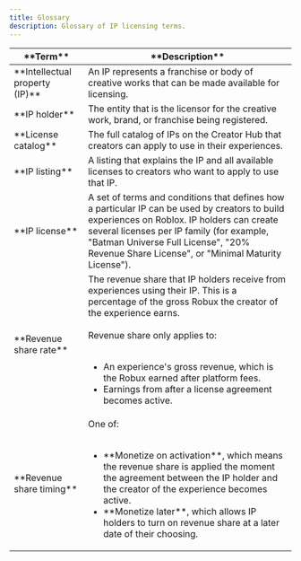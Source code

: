 ```yaml
---
title: Glossary
description: Glossary of IP licensing terms.
---
```


<table>
<thead>
  <tr>
    <th>**Term**</th>
    <th>**Description**</th>
  </tr>
</thead>
<tbody>
  <tr>
    <td>**Intellectual property (IP)**</td>
    <td>An IP represents a franchise or body of creative works that can be made available for licensing.</td>
  </tr>
  <tr>
    <td>**IP holder**</td>
    <td>The entity that is the licensor for the creative work, brand, or franchise being registered.</td>
  </tr>
  <tr>
    <td>**License catalog**</td>
    <td>The full catalog of IPs on the Creator Hub that creators can apply to use in their experiences.</td>
  </tr>
  <tr>
    <td>**IP listing**</td>
    <td>A listing that explains the IP and all available licenses to creators who want to apply to use that IP.</td>
  </tr>
  <tr>
    <td>**IP license**</td>
    <td>A set of terms and conditions that defines how a particular IP can be used by creators to build experiences on Roblox. IP holders can create several licenses per IP family (for example, "Batman Universe Full License", "20% Revenue Share License", or "Minimal Maturity License").</td>
  </tr>
  <tr>
    <td>**Revenue share rate**</td>
    <td>The revenue share that IP holders receive from experiences using their IP. This is a percentage of the gross Robux the creator of the experience earns. <br /><br /> Revenue share only applies to: <br /> <br /> <ul><li>An experience's gross revenue, which is the Robux earned after platform fees.</li><li>Earnings from after a license agreement becomes active.</li></ul></td>
  </tr>
  <tr>
    <td>**Revenue share timing**</td>
    <td>One of: <br /> <br /> <ul><li>**Monetize on activation**, which means the revenue share is applied the moment the agreement between the IP holder and the creator of the experience becomes active.</li><li>**Monetize later**, which allows IP holders to turn on revenue share at a later date of their choosing.</li></ul></td>
  </tr>
</tbody>
</table>

